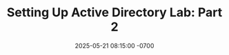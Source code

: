 ---
layout: post
title: "Setting Up Active Directory Lab: Part 2"
date: 2025-05-21 08:15:00 -0700
categories: [Project Work, Home Lab]
tags: [HL]
description: Security and Pentest Home Lab Environment
permalink: /posts/HomeLab-Active_Directory2
---